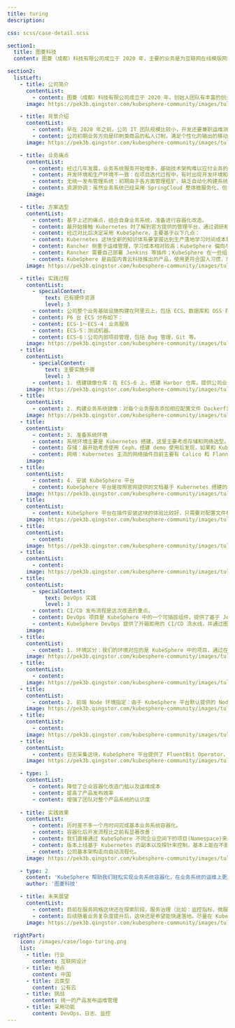 ```yaml
---
title: turing
description:

css: scss/case-detail.scss

section1:
  title: 图菱科技
  content: 图菱（成都）科技有限公司成立于 2020 年，主要的业务是为互联网在线模版网站提供模版输出以及系统化解决方案。

section2:
  listLeft:
    - title: 公司简介
      contentList:
        - content: 图菱（成都）科技有限公司成立于 2020 年，创始人团队有丰富的创业经验。图菱科技主要的业务是为互联网在线模版网站提供模版输出以及系统化解决方案。目前已与多家互联网模版公司签署了正式的商务合同。我们建立了标准化的模版输出体系和人力模型，为大量客户解决批量化输出的问题。我们需要大量的优秀的设计人员加入我们团队，我们会为优秀的人员提供高于业界标准的薪资待遇。给予更广阔的发展空间。并能够锻炼设计人员的管理能力。
      image: https://pek3b.qingstor.com/kubesphere-community/images/tuling-1.png

    - title: 背景介绍
      contentList:
        - content: 早在 2020 年之前，公司 IT 团队规模比较小，开发还要兼职运维测试。发展初期，基本上由业务驱动开发。基于资源方面因素，所以在系统架构上首先是满足功能使用，快速开发推出产品，系统架构建设也是基于阿里云一步步从单体到多模块，再到微服务做演进。
        - content: 公司初期业务方向是印刷类商品的私人订制，满足个性化的输出的移动端应用，配套生产的供应的订单管理系统，同时涉及到旅行行业，为旅行社提供定制线路设计的 SaaS 系统，模板海报的输出系统，以及图库等旅行社所需要的素材资源。
      image: https://pek3b.qingstor.com/kubesphere-community/images/tuling-2.png

    - title: 业务痛点
      contentList:
        - content: 经过几年发展，业务系统服务开始增多，基础技术架构难以应付业务的快速变化，研发团队也亟需合理的开发流程来支持后续管理。我们将主要面临困难进行了梳理，大致有以下几点：
        - content: 开发环境和生产环境不一致：在项目迭代过程中，有时出现开发环境和生产环境配置不一致的问题，导致生产系统和业务问题不一致；
        - content: 无统一发布管理系统：初期由于各方面管理粗犷，缺乏自动化构建系统，版本功能完后，开发需要专门手动编译，打包上线发布，过程复杂还不好管理；
        - content: 资源协调：虽然业务系统已经采用 SpringCloud 整体微服务化，但各个服务资源的分配却无法协调。印刷服务在生成印刷文件时需要占用系统资源比普通业务系统高几倍，但又不是实时需要。之前都是专门用一台机器来做，但其实这种不太灵活。所以亟需能自动扩缩容的方案。
      image: 

    - title: 方案选型
      contentList:
        - content: 基于上述的痛点，结合自身业务系统，准备进行容器化改造。
        - content: 最开始接触 Kubernetes 时了解到官方提供的管理平台，通过调研和尝试了下后发现它只是管理 Kubernetes 容器的基本信息，并不是简单将业务放上去就能开箱即用，而涉及业务上的日志平台，监控系统，链路最终等基础运维体系还需自己去引入管理，最后还是通过朋友公司他们的一些经验建议使用一些集成的平台解决方案，类似 Rancher, KubeSphere 等。
        - content: 经过对比后决定采用 KubeSphere，主要基于以下几点：
        - content: Kubernetes 这块全新的知识体系要掌握达到生产落地学习时间成本较高，对于我们应用性企业需要的是能简单上手的产品；
        - content: Rancher 侧重于运维管理，学习成本相对较高；KubeSphere 偏向与业务应用为中心，更符合我们公司情况；
        - content: Rancher 需要自己部署 Jenkins 等插件；KubeSphere 在一些组件整合上做的较好，比如 DevOps 能做到开箱即用。而发布部署是我们目前最迫切需要的；
        - content: KubeSphere 是由国内青云科技推出的产品，使用更符合国人习惯，而且完全开源。
      image: https://pek3b.qingstor.com/kubesphere-community/images/tuling-5.jpeg

    - title: 实践过程
      contentList:
        - specialContent:
            text: 已有硬件资源
            level: 3
        - content: 公司整个业务基础设施构建在阿里云上，包括 ECS、数据库和 OSS 存储等。
        - content: P6 台 ECS 分布如下：
        - content: ECS-1～ECS-4：业务服务
        - content: ECS-5：测试机器。
        - content: ECS-6：公司内部项目管理，包括 Bug 管理，Git 等。
      image: https://pek3b.qingstor.com/kubesphere-community/images/tuling-6.jpeg
    - title:
      contentList:
        - specialContent:
            text: 主要实施步骤
            level: 3
        - content: 1. 搭建镜像仓库：在 ECS-6 上，搭建 Harbor 仓库。提供公司业务容器应用的私有镜像管理工具。
      image: https://pek3b.qingstor.com/kubesphere-community/images/tuling-7.png
    - title:
      contentList:
        - content: 2. 构建业务系统镜像：对每个业务服务添加相应配置文件 Dockerfile, 用于平台流水线发布时构建镜像。
      image: https://pek3b.qingstor.com/kubesphere-community/images/tuling-8.png
    - title:
      contentList:
        - content: 3. 准备系统环境
        - content: 系统环境主要是 Kubernetes 搭建，这里主要考虑存储和网络选型。
        - content: 存储：最开始考虑使用 Ceph，搭建 demo 使用后发现，如果和 Kubernetes 搭建于同一集群环境，对资源还是有一定消耗。基于目前业务设计（基本上没有有状态服务需要涉及）、以及当前业务体量，最终采用相对轻量的 NFS 共享盘方式。
        - content: 网络：Kubernetes 主流的网络插件目前主要有 Calico 和 Flannel，我们参考社区的经验，最终选择了 Calico。
      image: 
    - title:
      contentList:
        - content: 4. 安装 KubeSphere 平台
        - content: KubeSphere 平台是按照官网提供的文档基于 Kubernetes 搭建的。我们先最小化搭建，然后在使用的过程中再根据需要开启一些所需组件。
      image: https://pek3b.qingstor.com/kubesphere-community/images/tuling-9.png
    - title:
      contentList:
        - content: KubeSphere 平台在插件安装这块的体验比较好，只需要对配置文件相应做调整就能很容易实现。比如日志平台默认由 Elasticsearch 做存储，但我们已经自建有 Elasticsearch 集群，只需要调整 ks-installer 配置。
      image: https://pek3b.qingstor.com/kubesphere-community/images/tuling-10.png
    - title:
      contentList:
        - content: 
      image: https://pek3b.qingstor.com/kubesphere-community/images/tuling-11.png
    - title:
      contentList:
        - content: 
      image: https://pek3b.qingstor.com/kubesphere-community/images/tuling-12.png
    - title:
      contentList:
        - specialContent:
            text: DevOps 实践
            level: 3
        - content: CI/CD 发布流程是这次改造的重点。
        - content: DevOps 项目是 KubeSphere 中的一个可插拔组件，提供了基于 Jenkins 的 CI/CD 流水线，支持自动化工作流，包括 Binary-to-Image (B2I) 和 Source-to-Image (S2I) 等。
        - content: KubeSphere DevOps 提供了开箱即用的 CI/CD 流水线，并通过图形化方式降低了学习门槛，我们就直接对官网的示例进行改造，采用配置文件基于流水线 Pipleline 构建和发布。
      image: 
    - title:
      contentList:
        - content: 1. 环境区分：我们的环境对应的是 KubeSphere 中的项目，通过在流水线中指定对应配置文件区分。
      image: https://pek3b.qingstor.com/kubesphere-community/images/tuling-13.png
    - title:
      contentList:
        - content: 
      image: https://pek3b.qingstor.com/kubesphere-community/images/tuling-14.png
    - title:
      contentList:
        - content: 2. 前端 Node 环境指定：由于 KubeSphere 平台默认提供的 Node.js 版本和我们所需版本有差异，所以结合自己经验对平台 Node.js 环境通过 Jenkins 插件方式进行了修改，后续流水线中指定对应版本即可。这种方式稍显麻烦，可能通过在流水线中指定镜像应该也能满足，但还未实践。
      image: https://pek3b.qingstor.com/kubesphere-community/images/tuling-15.png
    - title:
      contentList:
        - content: 
      image: https://pek3b.qingstor.com/kubesphere-community/images/tuling-16.png
    - title:
      contentList:   
        - content: 日志采集这块，KubeSphere 平台提供了 FluentBit Operator，在集群所有节点以 DaemonSet 运行，并统一部署配置了 Fluent Bit，同时查询方式能满足现有业务。只有 Elasticsearch 我们对接了自己的环境。
      image: https://pek3b.qingstor.com/kubesphere-community/images/tuling-17.png

    - type: 1
      contentList:
        - content: 降低了企业容器化改造门槛以及运维成本
        - content: 提高了产品发布效率
        - content: 增强了团队对整个产品系统的认识度
  
    - title: 实践效果
      contentList:
        - content: 历时差不多一个月时间完成基本业务系统容器化。
        - content: 容器化后开发流程比之前有显著改善：
        - content: 我们直接通过 KubeSphere 不同企业空间下的项目(Namespace)来进行开发、测试与生产环境的隔离以及通过不同角色赋予不同企业空间的权限做到细粒度的权限管理；
        - content: 版本上线基于 Kubernetes 的副本以及探针来控制，基本上能在不影响业务情况下做到随时发布；
        - content: 公司基本架构走向自动流程化。
      image: https://pek3b.qingstor.com/kubesphere-community/images/tuling-18.png

    - type: 2
      content: 'KubeSphere 帮助我们轻松实现业务系统容器化，在业务系统的运维上更加从容。'
      author: '图菱科技'

    - title: 未来展望
      contentList:
        - content: 目前在服务网格这块还在探索阶段，服务治理（比如：监控指标，微服务流控）还是处于试用体验阶段。
        - content: 后续随着业务复杂度提升后，这块还是希望能快速落地。尽量在 KubeSphere 平台中实现服务治理，做到业务与技术分离。
      image: https://pek3b.qingstor.com/kubesphere-community/images/tuling-21.png

  rightPart:
    icon: /images/case/logo-turing.png
    list:
      - title: 行业
        content: 互联网设计
      - title: 地点
        content: 中国
      - title: 云类型
        content: 公有云
      - title: 挑战
        content: 统一的产品发布运维管理
      - title: 采用功能
        content: DevOps、日志、监控
---
```

